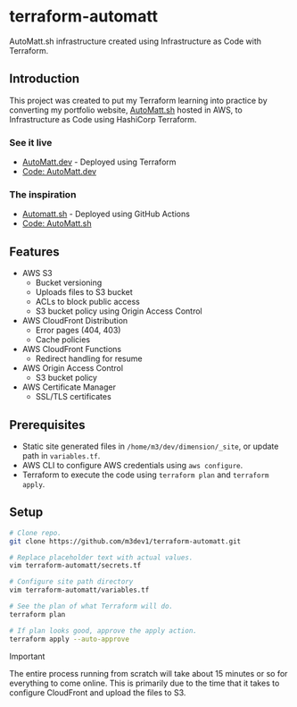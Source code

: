 # terraform-automatt
AutoMatt.sh infrastructure created using Infrastructure as Code with Terraform.

## Introduction
This project was created to put my Terraform learning into practice by converting my portfolio website, [AutoMatt.sh](https://automatt.sh) hosted in AWS, to Infrastructure as Code using HashiCorp Terraform.

### See it live
- [AutoMatt.dev](https://automatt.dev) - Deployed using Terraform
- [Code: AutoMatt.dev](https://github.com/m3dev1/dimension)

### The inspiration
- [Automatt.sh](https://automatt.sh) - Deployed using GitHub Actions
- [Code: AutoMatt.sh](https://github.com/m3dev1/terraform-automatt)

## Features
- AWS S3
  - Bucket versioning
  - Uploads files to S3 bucket
  - ACLs to block public access
  - S3 bucket policy using Origin Access Control
- AWS CloudFront Distribution
  - Error pages (404, 403)
  - Cache policies
- AWS CloudFront Functions
  - Redirect handling for resume
- AWS Origin Access Control
  - S3 bucket policy
- AWS Certificate Manager
  - SSL/TLS certificates

## Prerequisites
- Static site generated files in `/home/m3/dev/dimension/_site`, or update path in `variables.tf`.
- AWS CLI to configure AWS credentials using `aws configure`.
- Terraform to execute the code using `terraform plan` and `terraform apply`.

## Setup
```sh
# Clone repo.
git clone https://github.com/m3dev1/terraform-automatt.git

# Replace placeholder text with actual values.
vim terraform-automatt/secrets.tf

# Configure site path directory
vim terraform-automatt/variables.tf

# See the plan of what Terraform will do.
terraform plan

# If plan looks good, approve the apply action.
terraform apply --auto-approve
```

> [!IMPORTANT]
> The entire process running from scratch will take about 15 minutes or so for everything to come online. This is primarily due to the time that it takes to configure CloudFront and upload the files to S3.